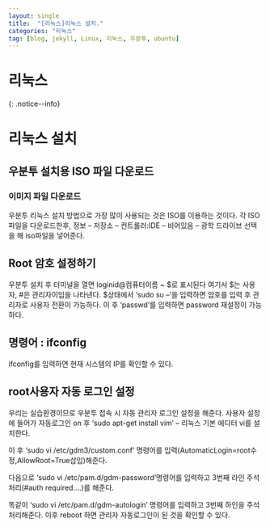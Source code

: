 ```yaml
---
layout: single
title:  "[리눅스]리눅스 설치."
categories: "리눅스"
tag: [blog, jekyll, Linux, 리눅스, 우분투, ubuntu]
---
```

# 리눅스
{: .notice--info}

# 리눅스 설치
## 우분투 설치용 ISO 파일 다운로드
### 이미지 파일 다운로드
<p>우분투 리눅스 설치 방법으로 가장 많이 사용되는 것은 ISO를 이용하는 것이다. 각 ISO파일을 다운로드한후, 정보 – 저장소 – 컨트롤러:IDE – 비어있음 – 광학 드라이브 선택을 해 iso파일을 넣어준다.</p>

## Root 암호 설정하기
<p>우분투 설치 후 터미널을 열면 loginid@컴퓨터이름 ~ $로 표시된다 여기서 $는 사용자, #은 관리자이임을 나타낸다. $상태에서 ‘sudo su –‘을 입력하면 암호를 입력 후 관리자로 사용자 전환이 가능하다. 이 후 ‘passwd’를 입력하면 password 재설정이 가능하다.</p>

## 명령어 : ifconfig
<p>ifconfig를 입력하면 현재 시스템의 IP를 확인할 수 있다.</p>

## root사용자 자동 로그인 설정
<p>우리는 실습환경이므로 우분투 접속 시 자동 관리자 로그인 설정을 해준다. 사용자 설정에 들어가 자동로그인 on 후 ‘sudo apt-get install vim’ – 리눅스 기본 에디터 vi를 설치한다.</p>
<p>이 후 ‘sudo vi /etc/gdm3/custom.conf’ 명령어를 입력(AutomaticLogin=root수정,AllowRoot=True삽입)해준다.</p>
<p>다음으로 ‘sudo vi /etc/pam.d/gdm-password’명령어를 입력하고 3번째 라인 주석처리(#auth required….)를 해준다.</p>
<p>똑같이 ‘sudo vi /etc/pam.d/gdm-autologin’ 명령어를 입력하고 3번째 하인을 주석처리해준다. 이후 reboot 하면 관리자 자동로그인이 된 것을 확인할 수 있다.</p>
